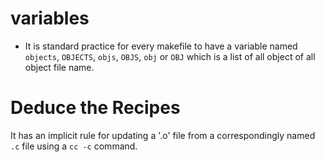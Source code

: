 # variables
- It is standard practice for every makefile to have a variable named `objects`,
    `OBJECTS`, `objs`, `OBJS`, `obj` or `OBJ` which is a list of all object of 
    all object file name.

# Deduce the Recipes
It has an implicit rule for updating a '.o' file from a correspondingly named
`.c` file using a `cc -c` command.
